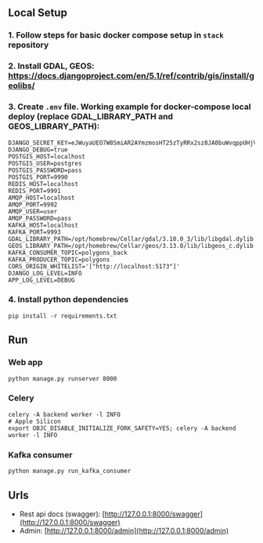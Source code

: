 ## Local Setup

### 1. Follow steps for basic docker compose setup in `stack` repository

### 2. Install GDAL, GEOS: https://docs.djangoproject.com/en/5.1/ref/contrib/gis/install/geolibs/

### 3. Create `.env` file. Working example for docker-compose local deploy (replace GDAL_LIBRARY_PATH and GEOS_LIBRARY_PATH):
```dotenv
DJANGO_SECRET_KEY=eJWuyaUEO7W8SmiAR2AYmzmosHT25zTyRRx2sz8JA0buWvqppUHjVuFfESF9Vw4h
DJANGO_DEBUG=true
POSTGIS_HOST=localhost
POSTGIS_USER=postgres
POSTGIS_PASSWORD=pass
POSTGIS_PORT=9990
REDIS_HOST=localhost
REDIS_PORT=9991
AMQP_HOST=localhost
AMQP_PORT=9992
AMQP_USER=user
AMQP_PASSWORD=pass
KAFKA_HOST=localhost
KAFKA_PORT=9993
GDAL_LIBRARY_PATH=/opt/homebrew/Cellar/gdal/3.10.0_3/lib/libgdal.dylib
GEOS_LIBRARY_PATH=/opt/homebrew/Cellar/geos/3.13.0/lib/libgeos_c.dylib
KAFKA_CONSUMER_TOPIC=polygons_back
KAFKA_PRODUCER_TOPIC=polygons
CORS_ORIGIN_WHITELIST='["http://localhost:5173"]'
DJANGO_LOG_LEVEL=INFO
APP_LOG_LEVEL=DEBUG
```

### 4. Install python dependencies
```shell
pip install -r requirements.txt
```

## Run

### Web app
```shell
python manage.py runserver 8000
```

### Celery
```shell
celery -A backend worker -l INFO
# Apple Silicon
export OBJC_DISABLE_INITIALIZE_FORK_SAFETY=YES; celery -A backend worker -l INFO
```

### Kafka consumer
```shell
python manage.py run_kafka_consumer
```

## Urls
- Rest api docs (swagger): [http://127.0.0.1:8000/swagger](http://127.0.0.1:8000/swagger)
- Admin: [http://127.0.0.1:8000/admin](http://127.0.0.1:8000/admin)
